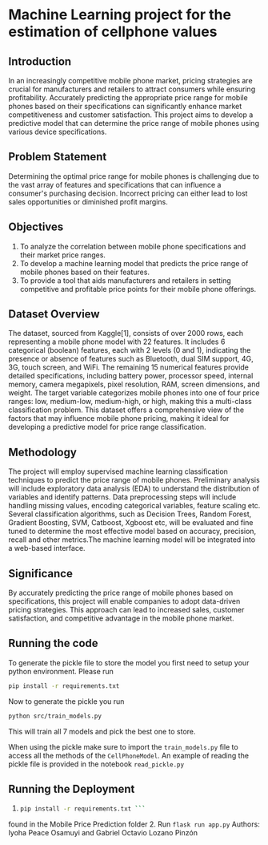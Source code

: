 # Machine Learning project for the estimation of cellphone values
## Introduction
In an increasingly competitive mobile phone market, pricing strategies are crucial for manufacturers and retailers to attract consumers while ensuring profitability. Accurately predicting the appropriate price range for mobile phones based on their specifications can significantly enhance market competitiveness and customer satisfaction. This project aims to develop a predictive model that can determine the price range of mobile phones using various device specifications.
## Problem Statement
Determining the optimal price range for mobile phones is challenging due to the vast array of features and specifications that can influence a consumer's purchasing decision. Incorrect pricing can either lead to lost sales opportunities or diminished profit margins. 
## Objectives
1. To analyze the correlation between mobile phone specifications and their market price ranges.
1. To develop a machine learning model that predicts the price range of mobile phones based on their features.
1. To provide a tool that aids manufacturers and retailers in setting competitive and profitable price points for their mobile phone offerings.
## Dataset Overview
The dataset, sourced from Kaggle[1], consists of over 2000 rows, each representing a mobile phone model with 22 features. It includes 6 categorical (boolean) features, each with 2 levels (0 and 1), indicating the presence or absence of features such as Bluetooth, dual SIM support, 4G, 3G, touch screen, and WiFi. The remaining 15 numerical features provide detailed specifications, including battery power, processor speed, internal memory, camera megapixels, pixel resolution, RAM, screen dimensions, and weight. The target variable categorizes mobile phones into one of four price ranges: low, medium-low, medium-high, or high, making this a multi-class classification problem. This dataset offers a comprehensive view of the factors that may influence mobile phone pricing, making it ideal for developing a predictive model for price range classification.
## Methodology
The project will employ supervised machine learning classification techniques to predict the price range of mobile phones. Preliminary analysis will include exploratory data analysis (EDA) to understand the distribution of variables and identify patterns. Data preprocessing steps will include handling missing values, encoding categorical variables, feature scaling etc. Several classification algorithms, such as Decision Trees, Random Forest, Gradient Boosting, SVM, Catboost, Xgboost etc, will be evaluated and fine tuned to determine the most effective model based on accuracy, precision, recall and other metrics.The machine learning model will be integrated into a web-based interface.
## Significance
By accurately predicting the price range of mobile phones based on specifications, this project will enable companies to adopt data-driven pricing strategies. This approach can lead to increased sales, customer satisfaction, and competitive advantage in the mobile phone market.
## Running the code 
To generate the pickle file to store the model you first need to setup your python environment. Please run 

``` sh
pip install -r requirements.txt
```

Now to generate the pickle you run 

``` sh
python src/train_models.py
```
This will train all 7 models and pick the best one to store. 

When using the pickle make sure to import the `train_models.py` file to access all the methods of the `CellPhoneModel`. 
An example of reading the pickle file is provided in the notebook `read_pickle.py`
## Running the Deployment
1.    ```sh
      pip install -r requirements.txt ```
   found in the Mobile Price Prediction folder
2. Run ``` flask run app.py ```
Authors: Iyoha Peace Osamuyi and  Gabriel Octavio Lozano Pinzón
